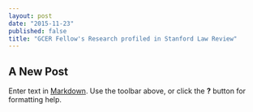 ```yaml
---
layout: post
date: "2015-11-23"
published: false
title: "GCER Fellow's Research profiled in Stanford Law Review"
---
```


## A New Post

Enter text in [Markdown](http://daringfireball.net/projects/markdown/). Use the toolbar above, or click the **?** button for formatting help.
